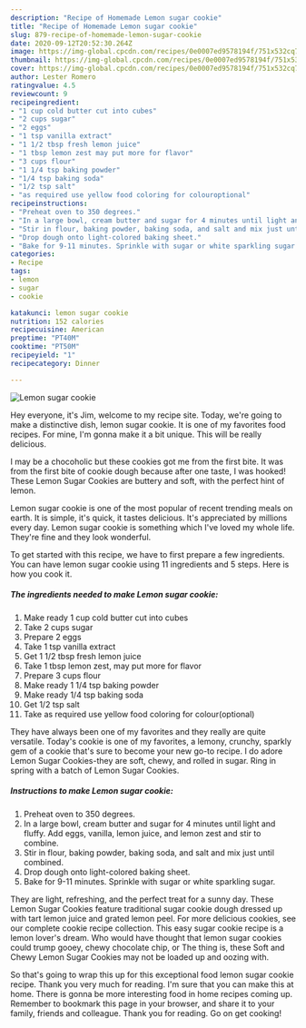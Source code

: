 ```yaml
---
description: "Recipe of Homemade Lemon sugar cookie"
title: "Recipe of Homemade Lemon sugar cookie"
slug: 879-recipe-of-homemade-lemon-sugar-cookie
date: 2020-09-12T20:52:30.264Z
image: https://img-global.cpcdn.com/recipes/0e0007ed9578194f/751x532cq70/lemon-sugar-cookie-recipe-main-photo.jpg
thumbnail: https://img-global.cpcdn.com/recipes/0e0007ed9578194f/751x532cq70/lemon-sugar-cookie-recipe-main-photo.jpg
cover: https://img-global.cpcdn.com/recipes/0e0007ed9578194f/751x532cq70/lemon-sugar-cookie-recipe-main-photo.jpg
author: Lester Romero
ratingvalue: 4.5
reviewcount: 9
recipeingredient:
- "1 cup cold butter cut into cubes"
- "2 cups sugar"
- "2 eggs"
- "1 tsp vanilla extract"
- "1 1/2 tbsp fresh lemon juice"
- "1 tbsp lemon zest may put more for flavor"
- "3 cups flour"
- "1 1/4 tsp baking powder"
- "1/4 tsp baking soda"
- "1/2 tsp salt"
- "as required use yellow food coloring for colouroptional"
recipeinstructions:
- "Preheat oven to 350 degrees."
- "In a large bowl, cream butter and sugar for 4 minutes until light and fluffy. Add eggs, vanilla, lemon juice, and lemon zest and stir to combine."
- "Stir in flour, baking powder, baking soda, and salt and mix just until combined."
- "Drop dough onto light-colored baking sheet."
- "Bake for 9-11 minutes. Sprinkle with sugar or white sparkling sugar."
categories:
- Recipe
tags:
- lemon
- sugar
- cookie

katakunci: lemon sugar cookie 
nutrition: 152 calories
recipecuisine: American
preptime: "PT40M"
cooktime: "PT50M"
recipeyield: "1"
recipecategory: Dinner

---
```



![Lemon sugar cookie](https://img-global.cpcdn.com/recipes/0e0007ed9578194f/751x532cq70/lemon-sugar-cookie-recipe-main-photo.jpg)

Hey everyone, it's Jim, welcome to my recipe site. Today, we're going to make a distinctive dish, lemon sugar cookie. It is one of my favorites food recipes. For mine, I'm gonna make it a bit unique. This will be really delicious.

I may be a chocoholic but these cookies got me from the first bite. It was from the first bite of cookie dough because after one taste, I was hooked! These Lemon Sugar Cookies are buttery and soft, with the perfect hint of lemon.

Lemon sugar cookie is one of the most popular of recent trending meals on earth. It is simple, it's quick, it tastes delicious. It's appreciated by millions every day. Lemon sugar cookie is something which I've loved my whole life. They're fine and they look wonderful.


To get started with this recipe, we have to first prepare a few ingredients. You can have lemon sugar cookie using 11 ingredients and 5 steps. Here is how you cook it.

<!--inarticleads1-->

##### The ingredients needed to make Lemon sugar cookie:

1. Make ready 1 cup cold butter cut into cubes
1. Take 2 cups sugar
1. Prepare 2 eggs
1. Take 1 tsp vanilla extract
1. Get 1 1/2 tbsp fresh lemon juice
1. Take 1 tbsp lemon zest, may put more for flavor
1. Prepare 3 cups flour
1. Make ready 1 1/4 tsp baking powder
1. Make ready 1/4 tsp baking soda
1. Get 1/2 tsp salt
1. Take as required use yellow food coloring for colour(optional)


They have always been one of my favorites and they really are quite versatile. Today&#39;s cookie is one of my favorites, a lemony, crunchy, sparkly gem of a cookie that&#39;s sure to become your new go-to recipe. I do adore Lemon Sugar Cookies-they are soft, chewy, and rolled in sugar. Ring in spring with a batch of Lemon Sugar Cookies. 

<!--inarticleads2-->

##### Instructions to make Lemon sugar cookie:

1. Preheat oven to 350 degrees.
1. In a large bowl, cream butter and sugar for 4 minutes until light and fluffy. Add eggs, vanilla, lemon juice, and lemon zest and stir to combine.
1. Stir in flour, baking powder, baking soda, and salt and mix just until combined.
1. Drop dough onto light-colored baking sheet.
1. Bake for 9-11 minutes. Sprinkle with sugar or white sparkling sugar.


They are light, refreshing, and the perfect treat for a sunny day. These Lemon Sugar Cookies feature traditional sugar cookie dough dressed up with tart lemon juice and grated lemon peel. For more delicious cookies, see our complete cookie recipe collection. This easy sugar cookie recipe is a lemon lover&#39;s dream. Who would have thought that lemon sugar cookies could trump gooey, chewy chocolate chip, or The thing is, these Soft and Chewy Lemon Sugar Cookies may not be loaded up and oozing with. 

So that's going to wrap this up for this exceptional food lemon sugar cookie recipe. Thank you very much for reading. I'm sure that you can make this at home. There is gonna be more interesting food in home recipes coming up. Remember to bookmark this page in your browser, and share it to your family, friends and colleague. Thank you for reading. Go on get cooking!

